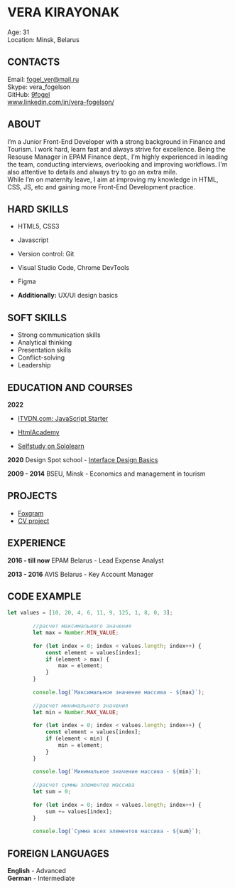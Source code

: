 # VERA KIRAYONAK

Age: 31  
Location: Minsk, Belarus  


## CONTACTS
Email: fogel_ver@mail.ru  
Skype: vera_fogelson  
GitHub: [9fogel](https://github.com/9fogel)  
www.linkedin.com/in/vera-fogelson/  


## ABOUT

I’m a Junior Front-End Developer with a strong background in Finance and Tourism. I work hard, learn fast and always strive for excellence. Being the Resouse Manager in EPAM Finance dept., I’m highly experienced in leading the team, conducting interviews, overlooking and improving workflows. I'm also attentive to details and always try to go an extra mile.  
While I’m on maternity leave, I aim at improving my knowledge in HTML, CSS, JS, etc and gaining more Front-End Development practice.  


## HARD SKILLS

* HTML5, CSS3

* Javascript

* Version control: Git

* Visual Studio Code, Chrome DevTools

* Figma

* **Additionally:** UX/UI design basics


## SOFT SKILLS 

* Strong communication skills
* Analytical thinking
* Presentation skills
* Conflict-solving
* Leadership


## EDUCATION AND COURSES

**2022**

- [ITVDN.com: JavaScript Starter](https://drive.google.com/file/d/1Dew0oXHAOWM3tiKgieYCcK_x88TleX67/view?usp=sharing)

- [HtmlAcademy](https://htmlacademy.ru/profile/id2090523)

- [Selfstudy on Sololearn](https://www.sololearn.com/profile/18991045)

**2020**
Design Spot school - [Interface Design Basics](https://drive.google.com/file/d/16E6SKaiMrjKzUd7-38b_v1pfCef9z9EK/view?usp=sharing)


**2009 - 2014**
BSEU, Minsk - Economics and management in tourism

## PROJECTS

- [Foxgram](https://9fogel.github.io/Foxgram/)
- [CV project](https://9fogel.github.io/rsschool-cv/cv)

## EXPERIENCE

**2016 - till now**
EPAM Belarus - Lead Expense Analyst

**2013 - 2016**
AVIS Belarus - Key Account Manager

## CODE EXAMPLE

```javascript
let values = [10, 20, 4, 6, 11, 9, 125, 1, 8, 0, 3];
 
        //расчет максимального значения
        let max = Number.MIN_VALUE;
 
        for (let index = 0; index < values.length; index++) {
            const element = values[index];
            if (element > max) {
                max = element;
            }
        }
 
        console.log(`Максимальное значение массива - ${max}`);
 
        //расчет минимального значения
        let min = Number.MAX_VALUE;
 
        for (let index = 0; index < values.length; index++) {
            const element = values[index];
            if (element < min) {
                min = element;
            }
        }
 
        console.log(`Минимальное значение массива - ${min}`);
 
        //расчет суммы элементов массива
        let sum = 0;
 
        for (let index = 0; index < values.length; index++) {
            sum += values[index];
        }
 
        console.log(`Сумма всех элементов массива - ${sum}`);
```

## FOREIGN LANGUAGES

**English** - Advanced  
**German** - Intermediate  